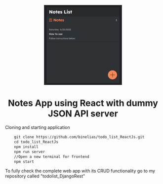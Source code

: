 <div align="center">
<img width="50%" src="https://raw.githubusercontent.com/binelias/todolist_DjangoRest/main/Pictures/Home.PNG"/>

# Notes App using React with dummy JSON API server

</div>

Cloning and starting application

        git clone https://github.com/binelias/todo_list_ReactJs.git
        cd todo_list_ReactJs
        npm install
        npm run server
        //Open a new terminal for frontend 
        npm start


To fully check the complete web app with its CRUD functionality go to my repository called "todolist_DjangoRest"
